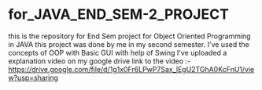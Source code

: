 # for_JAVA_END_SEM-2_PROJECT
this is the repository for End Sem project for Object Oriented Programming in JAVA this project was done by me in my second semester. 
I've used the concepts of OOP with Basic GUI with help of Swing 
I've uploaded a explanation video on my google drive 
link to the video :-
https://drive.google.com/file/d/1g1x0Fr6LPwP7Sax_lEgU2TGhA0KcFnU1/view?usp=sharing
